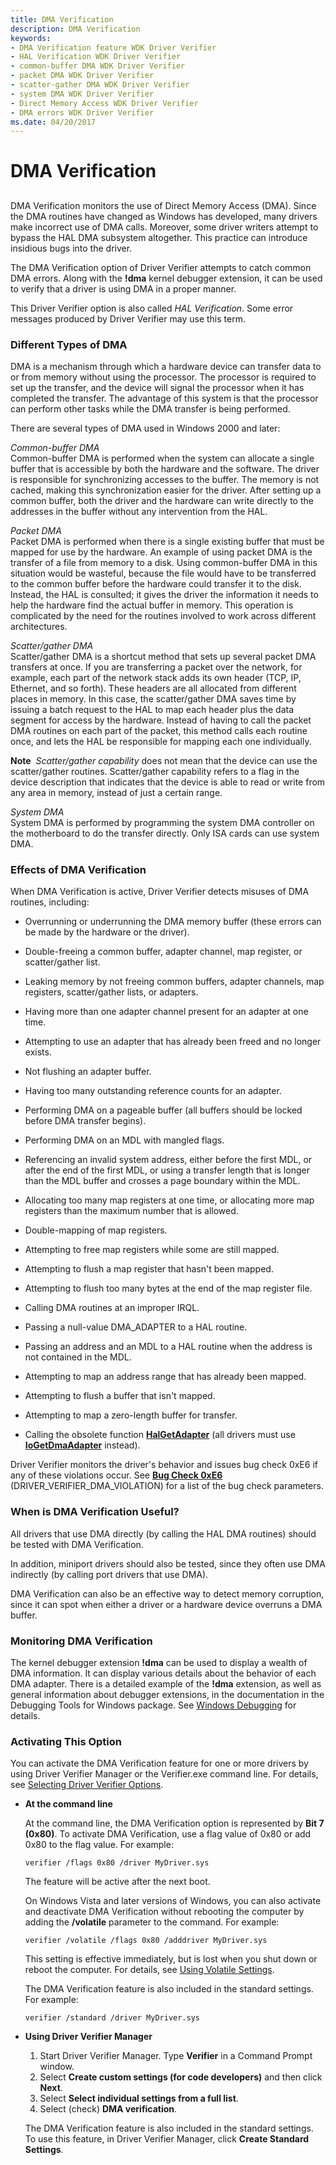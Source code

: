 ```yaml
---
title: DMA Verification
description: DMA Verification
keywords:
- DMA Verification feature WDK Driver Verifier
- HAL Verification WDK Driver Verifier
- common-buffer DMA WDK Driver Verifier
- packet DMA WDK Driver Verifier
- scatter-gather DMA WDK Driver Verifier
- system DMA WDK Driver Verifier
- Direct Memory Access WDK Driver Verifier
- DMA errors WDK Driver Verifier
ms.date: 04/20/2017
---
```


# DMA Verification


## <span id="ddk_dma_verification_tools"></span><span id="DDK_DMA_VERIFICATION_TOOLS"></span>


DMA Verification monitors the use of Direct Memory Access (DMA). Since the DMA routines have changed as Windows has developed, many drivers make incorrect use of DMA calls. Moreover, some driver writers attempt to bypass the HAL DMA subsystem altogether. This practice can introduce insidious bugs into the driver.

The DMA Verification option of Driver Verifier attempts to catch common DMA errors. Along with the **!dma** kernel debugger extension, it can be used to verify that a driver is using DMA in a proper manner.

This Driver Verifier option is also called *HAL Verification*. Some error messages produced by Driver Verifier may use this term.

### <span id="different_types_of_dma"></span><span id="DIFFERENT_TYPES_OF_DMA"></span>Different Types of DMA

DMA is a mechanism through which a hardware device can transfer data to or from memory without using the processor. The processor is required to set up the transfer, and the device will signal the processor when it has completed the transfer. The advantage of this system is that the processor can perform other tasks while the DMA transfer is being performed.

There are several types of DMA used in Windows 2000 and later:

<span id="Common-buffer_DMA"></span><span id="common-buffer_dma"></span><span id="COMMON-BUFFER_DMA"></span>*Common-buffer DMA*  
Common-buffer DMA is performed when the system can allocate a single buffer that is accessible by both the hardware and the software. The driver is responsible for synchronizing accesses to the buffer. The memory is not cached, making this synchronization easier for the driver. After setting up a common buffer, both the driver and the hardware can write directly to the addresses in the buffer without any intervention from the HAL.

<span id="Packet_DMA"></span><span id="packet_dma"></span><span id="PACKET_DMA"></span>*Packet DMA*  
Packet DMA is performed when there is a single existing buffer that must be mapped for use by the hardware. An example of using packet DMA is the transfer of a file from memory to a disk. Using common-buffer DMA in this situation would be wasteful, because the file would have to be transferred to the common buffer before the hardware could transfer it to the disk. Instead, the HAL is consulted; it gives the driver the information it needs to help the hardware find the actual buffer in memory. This operation is complicated by the need for the routines involved to work across different architectures.

<span id="Scatter_gather_DMA"></span><span id="scatter_gather_dma"></span><span id="SCATTER_GATHER_DMA"></span>*Scatter/gather DMA*  
Scatter/gather DMA is a shortcut method that sets up several packet DMA transfers at once. If you are transferring a packet over the network, for example, each part of the network stack adds its own header (TCP, IP, Ethernet, and so forth). These headers are all allocated from different places in memory. In this case, the scatter/gather DMA saves time by issuing a batch request to the HAL to map each header plus the data segment for access by the hardware. Instead of having to call the packet DMA routines on each part of the packet, this method calls each routine once, and lets the HAL be responsible for mapping each one individually.

**Note**  *Scatter/gather capability* does not mean that the device can use the scatter/gather routines. Scatter/gather capability refers to a flag in the device description that indicates that the device is able to read or write from any area in memory, instead of just a certain range.

 

<span id="System_DMA"></span><span id="system_dma"></span><span id="SYSTEM_DMA"></span>*System DMA*  
System DMA is performed by programming the system DMA controller on the motherboard to do the transfer directly. Only ISA cards can use system DMA.

### <span id="effects_of_dma_verification"></span><span id="EFFECTS_OF_DMA_VERIFICATION"></span>Effects of DMA Verification

When DMA Verification is active, Driver Verifier detects misuses of DMA routines, including:

-   Overrunning or underrunning the DMA memory buffer (these errors can be made by the hardware or the driver).

-   Double-freeing a common buffer, adapter channel, map register, or scatter/gather list.

-   Leaking memory by not freeing common buffers, adapter channels, map registers, scatter/gather lists, or adapters.

-   Having more than one adapter channel present for an adapter at one time.

-   Attempting to use an adapter that has already been freed and no longer exists.

-   Not flushing an adapter buffer.

-   Having too many outstanding reference counts for an adapter.

-   Performing DMA on a pageable buffer (all buffers should be locked before DMA transfer begins).

-   Performing DMA on an MDL with mangled flags.

-   Referencing an invalid system address, either before the first MDL, or after the end of the first MDL, or using a transfer length that is longer than the MDL buffer and crosses a page boundary within the MDL.

-   Allocating too many map registers at one time, or allocating more map registers than the maximum number that is allowed.

-   Double-mapping of map registers.

-   Attempting to free map registers while some are still mapped.

-   Attempting to flush a map register that hasn't been mapped.

-   Attempting to flush too many bytes at the end of the map register file.

-   Calling DMA routines at an improper IRQL.

-   Passing a null-value DMA\_ADAPTER to a HAL routine.

-   Passing an address and an MDL to a HAL routine when the address is not contained in the MDL.

-   Attempting to map an address range that has already been mapped.

-   Attempting to flush a buffer that isn't mapped.

-   Attempting to map a zero-length buffer for transfer.

-   Calling the obsolete function [**HalGetAdapter**](/previous-versions/windows/hardware/drivers/ff546644(v=vs.85)) (all drivers must use [**IoGetDmaAdapter**](/windows-hardware/drivers/ddi/wdm/nf-wdm-iogetdmaadapter) instead).

Driver Verifier monitors the driver's behavior and issues bug check 0xE6 if any of these violations occur. See [**Bug Check 0xE6**](../debugger/bug-check-0xe6--driver-verifier-dma-violation.md) (DRIVER\_VERIFIER\_DMA\_VIOLATION) for a list of the bug check parameters.

### <span id="when_is_dma_verification_useful_"></span><span id="WHEN_IS_DMA_VERIFICATION_USEFUL_"></span>When is DMA Verification Useful?

All drivers that use DMA directly (by calling the HAL DMA routines) should be tested with DMA Verification.

In addition, miniport drivers should also be tested, since they often use DMA indirectly (by calling port drivers that use DMA).

DMA Verification can also be an effective way to detect memory corruption, since it can spot when either a driver or a hardware device overruns a DMA buffer.

### <span id="monitoring_dma_verification"></span><span id="MONITORING_DMA_VERIFICATION"></span>Monitoring DMA Verification

The kernel debugger extension **!dma** can be used to display a wealth of DMA information. It can display various details about the behavior of each DMA adapter. There is a detailed example of the **!dma** extension, as well as general information about debugger extensions, in the documentation in the Debugging Tools for Windows package. See [Windows Debugging](../debugger/index.md) for details.

### <span id="activating_this_option"></span><span id="ACTIVATING_THIS_OPTION"></span>Activating This Option

You can activate the DMA Verification feature for one or more drivers by using Driver Verifier Manager or the Verifier.exe command line. For details, see [Selecting Driver Verifier Options](selecting-driver-verifier-options.md).

-   **At the command line**

    At the command line, the DMA Verification option is represented by **Bit 7 (0x80)**. To activate DMA Verification, use a flag value of 0x80 or add 0x80 to the flag value. For example:

    ```
    verifier /flags 0x80 /driver MyDriver.sys
    ```

    The feature will be active after the next boot.

    On Windows Vista and later versions of Windows, you can also activate and deactivate DMA Verification without rebooting the computer by adding the **/volatile** parameter to the command. For example:

    ```
    verifier /volatile /flags 0x80 /adddriver MyDriver.sys
    ```

    This setting is effective immediately, but is lost when you shut down or reboot the computer. For details, see [Using Volatile Settings](using-volatile-settings.md).

    The DMA Verification feature is also included in the standard settings. For example:

    ```
    verifier /standard /driver MyDriver.sys
    ```

-   **Using Driver Verifier Manager**

    1.  Start Driver Verifier Manager. Type **Verifier** in a Command Prompt window.
    2.  Select **Create custom settings (for code developers)** and then click **Next**.
    3.  Select **Select individual settings from a full list**.
    4.  Select (check) **DMA verification**.

    The DMA Verification feature is also included in the standard settings. To use this feature, in Driver Verifier Manager, click **Create Standard Settings**.

 

